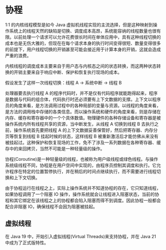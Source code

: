 # 协程

1:1 的内核线程模型是如今 Java 虚拟机线程实现的主流选择，但是这种映射到操作系统上的线程天然的缺陷是切换、调度成本高昂，系统能容纳的线程数量也很有限。以前处理一个请求可以允许花费很长时间在单体应用中，具有这种线程切换的成本也是无伤大雅的，但现在在每个请求本身的执行时间变得很短、数量变得很多的前提下，用户线程切换的开销甚至可能会接近用于计算本身的开销，这就会造成严重的浪费。

内核线程的调度成本主要来自于用户态与内核态之间的状态转换，而这两种状态转换的开销主要来自于响应中断、保护和恢复执行现场的成本。

假设发生了这样一次线程切换：线程 A -> 系统中断 -> 线程 B

处理器要去执行线程 A 的程序代码时，并不是仅有代码程序就能跑得起来，程序是数据与代码的组合体，代码执行时还必须要有上下文数据的支撑。上下文以程序员的角度来看，是方法调用过程中的各种局部的变量与资源。以线程的角度来看，是方法的调用栈中存储的各类信息。而以操作系统和硬件的角度来看，则是存储在内存、缓存和寄存器中的一个个具体数值。物理硬件的各种存储设备和寄存器是被操作系统内所有线程共享的资源，当中断发生，从线程 A 切换到线程 B 去执行之前，操作系统首先要把线程 A 的上下文数据妥善保管好，然后把寄存器、内存分页等恢复到线程 B 挂起时候的状态，这样线程 B 被重新激活后才能仿佛从来没有被挂起过。这种保护和恢复现场的工作，免不了涉及一系列数据在各种寄存器、缓存中的来回拷贝，当然不可能是一种轻量级的操作。

协程(Coroutine)是一种轻量级的线程，也被称为用户级线程或绿色线程。与操作系统级线程不同，协程是在用户空间中实现的，由程序员控制其调度和执行。它允许程序在特定的位置暂停执行，并在稍后的时间点继续执行，而不需要进行线程切换和上下文切换。

由于协程运行在线程之上，实际上操作系统并不知道协程的存在，它只知道线程，如果协程调用了一个阻塞 IO 操作，操作系统就会让线程进入阻塞状态，当前的协程和其它绑定在该线程之上的协程都会陷入阻塞而得不到调度。因此协程一般都会配合非阻塞 IO，确保线程不会因为阻塞被挂起。

## 虚拟线程

在 Java 19 中，开始引入虚拟线程(Virtual Threads)来支持协程，并在 Java 21 中成为了正式版特性。
